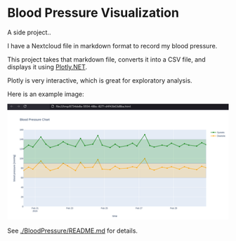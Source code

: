 # Blood Pressure Visualization

A side project..

I have a Nextcloud file in markdown format to record my blood pressure.

This project takes that markdown file, converts it into a CSV file, and displays it using [Plotly.NET](https://plotly.net/).

Plotly is very interactive, which is great for exploratory analysis.

Here is an example image:

![plot showing blood pressure over time (systolic/diastolic)](./resources/sample-screenshot1.png)

See [./BloodPressure/README.md](/BloodPressure/README.md) for details.
